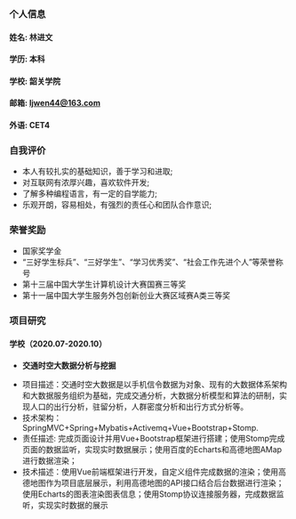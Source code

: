 ### 个人信息
#### 姓名: 林进文
#### 学历: 本科
#### 学校: 韶关学院
#### 邮箱: ljwen44@163.com
#### 外语: CET4

###  自我评价
* 本人有较扎实的基础知识，善于学习和进取;
* 对互联网有浓厚兴趣，喜欢软件开发;
* 了解多种编程语言，有一定的自学能力;
* 乐观开朗，容易相处，有强烈的责任心和团队合作意识;

### 荣誉奖励
- 国家奖学金
- “三好学生标兵”、“三好学生”、“学习优秀奖”、“社会工作先进个人”等荣誉称号
- 第十三届中国大学生计算机设计大赛国赛三等奖
- 第十一届中国大学生服务外包创新创业大赛区域赛A类三等奖

### 项目研究
#### 学校（2020.07-2020.10）
- **交通时空大数据分析与挖掘**
* 项目描述：交通时空大数据是以手机信令数据为对象、现有的大数据体系架构和大数据服务组织为基础，完成交通分析，大数据分析模型和算法的研制，实现人口的出行分析，驻留分析，人群密度分析和出行方式分析等。
* 技术架构：SpringMVC+Spring+Mybatis+Activemq+Vue+Bootstrap+Stomp.
* 责任描述: 完成页面设计并用Vue+Bootstrap框架进行搭建；使用Stomp完成页面的数据监听，实现实时数据展示；使用百度的Echarts和高德地图AMap进行数据渲染；
* 技术描述：使用Vue前端框架进行开发，自定义组件完成数据的渲染；使用高德地图作为项目底层展示，利用高德地图的API接口结合后台数据进行渲染；使用Echarts的图表渲染图表信息；使用Stomp协议连接服务器，完成数据监听，实现实时数据的展示
